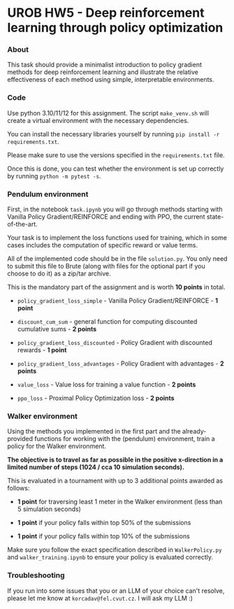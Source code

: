 # UROB HW5 - Deep reinforcement learning through policy optimization

### About

This task should provide a minimalist introduction to policy gradient methods for deep reinforcement learning and illustrate the relative effectiveness of each method using simple, interpretable environments.

### Code

Use python 3.10/11/12 for this assignment. The script `make_venv.sh` will create a virtual environment with the necessary dependencies.

You can install the necessary libraries yourself by running `pip install -r requirements.txt`.

Please make sure to use the versions specified in the `requirements.txt` file.

Once this is done, you can test whether the environment is set up correctly by running `python -m pytest -s`.

### Pendulum environment

First, in the notebook `task.ipynb` you will go through methods starting with Vanilla Policy Gradient/REINFORCE and ending with PPO, the current state-of-the-art.

Your task is to implement the loss functions used for training, which in some cases includes the computation of specific reward or value terms.

All of the implemented code should be in the file `solution.py`. You only need to submit this file to Brute (along with files for the optional part if you choose to do it) as a zip/tar archive.

This is the mandatory part of the assignment and is worth **10 points** in total.

- `policy_gradient_loss_simple` - Vanilla Policy Gradient/REINFORCE - **1 point**

- `discount_cum_sum` - general function for computing discounted cumulative sums - **2 points**

- `policy_gradient_loss_discounted` - Policy Gradient with discounted rewards - **1 point**

- `policy_gradient_loss_advantages` - Policy Gradient with advantages - **2 points**

- `value_loss` - Value loss for training a value function - **2 points**

- `ppo_loss` - Proximal Policy Optimization loss - **2 points**

### Walker environment

Using the methods you implemented in the first part and the already-provided functions for working with the (pendulum) environment, train a policy for the Walker environment.

**The objective is to travel as far as possible in the positive x-direction in a limited number of steps (1024 / cca 10 simulation seconds).**

This is evaluated in a tournament with up to 3 additional points awarded as follows:

- **1 point** for traversing least 1 meter in the Walker environment (less than 5 simulation seconds)

- **1 point** if your policy falls within top 50% of the submissions

- **1 point** if your policy falls within top 10% of the submissions

Make sure you follow the exact specification described in `WalkerPolicy.py` and `walker_training.ipynb` to ensure your policy is evaluated correctly.

### Troubleshooting

If you run into some issues that you or an LLM of your choice can't resolve, please let me know at `korcadav@fel.cvut.cz`. I will ask my LLM :)
